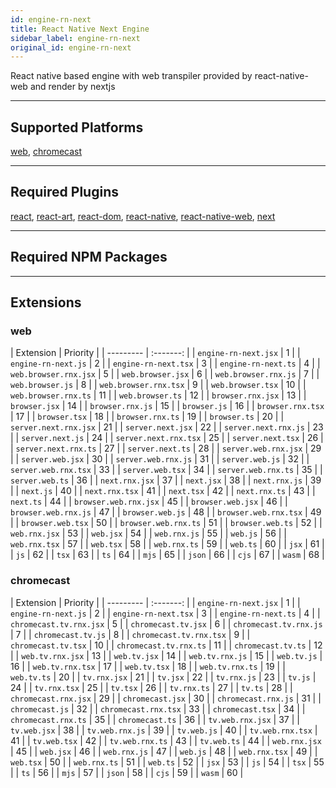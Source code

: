 ```yaml
---
id: engine-rn-next
title: React Native Next Engine
sidebar_label: engine-rn-next
original_id: engine-rn-next
---
```



<!--AUTO_GENERATED_START-->


React native based engine with web transpiler provided by react-native-web and render by nextjs

---
## Supported Platforms

[web](platforms/web.md), [chromecast](platforms/chromecast.md)

---
## Required Plugins

[react](../plugins/overview#react), [react-art](../plugins/overview#react-art), [react-dom](../plugins/overview#react-dom), [react-native](../plugins/overview#react-native), [react-native-web](../plugins/overview#react-native-web), [next](../plugins/overview#next)

---
## Required NPM Packages







---
## Extensions

### web

| Extension | Priority  |
      | --------- | :-------: |
| `engine-rn-next.jsx` | 1 |
| `engine-rn-next.js` | 2 |
| `engine-rn-next.tsx` | 3 |
| `engine-rn-next.ts` | 4 |
| `web.browser.rnx.jsx` | 5 |
| `web.browser.jsx` | 6 |
| `web.browser.rnx.js` | 7 |
| `web.browser.js` | 8 |
| `web.browser.rnx.tsx` | 9 |
| `web.browser.tsx` | 10 |
| `web.browser.rnx.ts` | 11 |
| `web.browser.ts` | 12 |
| `browser.rnx.jsx` | 13 |
| `browser.jsx` | 14 |
| `browser.rnx.js` | 15 |
| `browser.js` | 16 |
| `browser.rnx.tsx` | 17 |
| `browser.tsx` | 18 |
| `browser.rnx.ts` | 19 |
| `browser.ts` | 20 |
| `server.next.rnx.jsx` | 21 |
| `server.next.jsx` | 22 |
| `server.next.rnx.js` | 23 |
| `server.next.js` | 24 |
| `server.next.rnx.tsx` | 25 |
| `server.next.tsx` | 26 |
| `server.next.rnx.ts` | 27 |
| `server.next.ts` | 28 |
| `server.web.rnx.jsx` | 29 |
| `server.web.jsx` | 30 |
| `server.web.rnx.js` | 31 |
| `server.web.js` | 32 |
| `server.web.rnx.tsx` | 33 |
| `server.web.tsx` | 34 |
| `server.web.rnx.ts` | 35 |
| `server.web.ts` | 36 |
| `next.rnx.jsx` | 37 |
| `next.jsx` | 38 |
| `next.rnx.js` | 39 |
| `next.js` | 40 |
| `next.rnx.tsx` | 41 |
| `next.tsx` | 42 |
| `next.rnx.ts` | 43 |
| `next.ts` | 44 |
| `browser.web.rnx.jsx` | 45 |
| `browser.web.jsx` | 46 |
| `browser.web.rnx.js` | 47 |
| `browser.web.js` | 48 |
| `browser.web.rnx.tsx` | 49 |
| `browser.web.tsx` | 50 |
| `browser.web.rnx.ts` | 51 |
| `browser.web.ts` | 52 |
| `web.rnx.jsx` | 53 |
| `web.jsx` | 54 |
| `web.rnx.js` | 55 |
| `web.js` | 56 |
| `web.rnx.tsx` | 57 |
| `web.tsx` | 58 |
| `web.rnx.ts` | 59 |
| `web.ts` | 60 |
| `jsx` | 61 |
| `js` | 62 |
| `tsx` | 63 |
| `ts` | 64 |
| `mjs` | 65 |
| `json` | 66 |
| `cjs` | 67 |
| `wasm` | 68 |
### chromecast

| Extension | Priority  |
      | --------- | :-------: |
| `engine-rn-next.jsx` | 1 |
| `engine-rn-next.js` | 2 |
| `engine-rn-next.tsx` | 3 |
| `engine-rn-next.ts` | 4 |
| `chromecast.tv.rnx.jsx` | 5 |
| `chromecast.tv.jsx` | 6 |
| `chromecast.tv.rnx.js` | 7 |
| `chromecast.tv.js` | 8 |
| `chromecast.tv.rnx.tsx` | 9 |
| `chromecast.tv.tsx` | 10 |
| `chromecast.tv.rnx.ts` | 11 |
| `chromecast.tv.ts` | 12 |
| `web.tv.rnx.jsx` | 13 |
| `web.tv.jsx` | 14 |
| `web.tv.rnx.js` | 15 |
| `web.tv.js` | 16 |
| `web.tv.rnx.tsx` | 17 |
| `web.tv.tsx` | 18 |
| `web.tv.rnx.ts` | 19 |
| `web.tv.ts` | 20 |
| `tv.rnx.jsx` | 21 |
| `tv.jsx` | 22 |
| `tv.rnx.js` | 23 |
| `tv.js` | 24 |
| `tv.rnx.tsx` | 25 |
| `tv.tsx` | 26 |
| `tv.rnx.ts` | 27 |
| `tv.ts` | 28 |
| `chromecast.rnx.jsx` | 29 |
| `chromecast.jsx` | 30 |
| `chromecast.rnx.js` | 31 |
| `chromecast.js` | 32 |
| `chromecast.rnx.tsx` | 33 |
| `chromecast.tsx` | 34 |
| `chromecast.rnx.ts` | 35 |
| `chromecast.ts` | 36 |
| `tv.web.rnx.jsx` | 37 |
| `tv.web.jsx` | 38 |
| `tv.web.rnx.js` | 39 |
| `tv.web.js` | 40 |
| `tv.web.rnx.tsx` | 41 |
| `tv.web.tsx` | 42 |
| `tv.web.rnx.ts` | 43 |
| `tv.web.ts` | 44 |
| `web.rnx.jsx` | 45 |
| `web.jsx` | 46 |
| `web.rnx.js` | 47 |
| `web.js` | 48 |
| `web.rnx.tsx` | 49 |
| `web.tsx` | 50 |
| `web.rnx.ts` | 51 |
| `web.ts` | 52 |
| `jsx` | 53 |
| `js` | 54 |
| `tsx` | 55 |
| `ts` | 56 |
| `mjs` | 57 |
| `json` | 58 |
| `cjs` | 59 |
| `wasm` | 60 |



<!--AUTO_GENERATED_END-->
